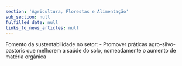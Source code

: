 ```yaml
---
section: 'Agricultura, Florestas e Alimentação'
sub_section: null
fulfilled_date: null
links_to_news_articles: null
---
```


Fomento da sustentabilidade no setor: - Promover práticas agro-silvo-pastoris que melhorem a saúde do solo, nomeadamente o aumento de matéria orgânica